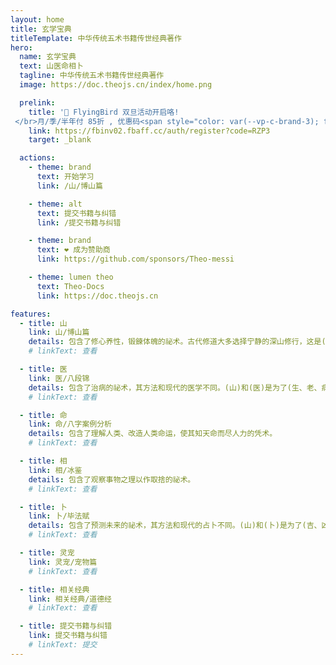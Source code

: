 ```yaml
---
layout: home
title: 玄学宝典
titleTemplate: 中华传统五术书籍传世经典著作
hero:
  name: 玄学宝典
  text: 山医命相卜
  tagline: 中华传统五术书籍传世经典著作
  image: https://doc.theojs.cn/index/home.png

  prelink:
    title: '🎉 FlyingBird 双旦活动开启咯!
 </br>月/季/半年付 85折 , 优惠码<span style="color: var(--vp-c-brand-3); font-weight: bold;"> 122485 </span>可重复使用5次</br>年付8折（站内折上折，高达64折 ）<span style="color: var(--vp-c-brand-3); font-weight: bold;"> 122480 </span>可重复使用5次<div><iconify-icon icon="eos-icons:hourglass" style="font-size: 1rem;"></iconify-icon> 活动时间: 即日至 <span style="color: var(--vp-c-brand-3); font-weight: bold;">2025年1月8日23点59分</span></div>'
    link: https://fbinv02.fbaff.cc/auth/register?code=RZP3
    target: _blank

  actions:
    - theme: brand
      text: 开始学习
      link: /山/博山篇

    - theme: alt
      text: 提交书籍与纠错
      link: /提交书籍与纠错

    - theme: brand
      text: ❤️ 成为赞助商
      link: https://github.com/sponsors/Theo-messi

    - theme: lumen theo
      text: Theo-Docs
      link: https://doc.theojs.cn

features:
  - title: 山
    link: 山/博山篇
    details: 包含了修心养性，锻鍊体魄的祕术。古代修道大多选择宁静的深山修行，这是(山)字的由来。
    # linkText: 查看

  - title: 医
    link: 医/八段锦
    details: 包含了治病的祕术，其方法和现代的医学不同。(山)和(医)是为了(生、老、病、死)这四种人生。不可避免的痛苦，谋求解脱而产生的祕术。
    # linkText: 查看

  - title: 命
    link: 命/八字案例分析
    details: 包含了理解人类、改造人类命运，使其知天命而尽人力的凭术。
    # linkText: 查看

  - title: 相
    link: 相/冰鉴
    details: 包含了观察事物之理以作取捨的祕术。
    # linkText: 查看

  - title: 卜
    link: 卜/毕法赋
    details: 包含了预测未来的祕术，其方法和现代的占卜不同。(山)和(卜)是为了(吉、凶)这两种命运。
    # linkText: 查看

  - title: 灵宠
    link: 灵宠/宠物篇
    # linkText: 查看

  - title: 相关经典
    link: 相关经典/道德经
    # linkText: 查看

  - title: 提交书籍与纠错
    link: 提交书籍与纠错
    # linkText: 提交
---
```


<Home />
